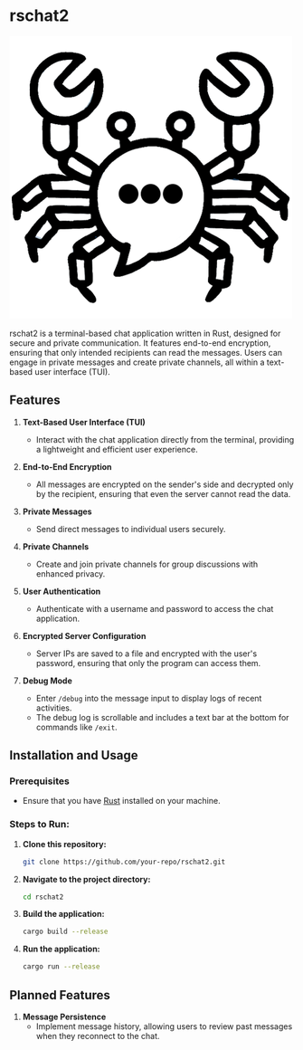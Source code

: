 # rschat2

![rschat2_logo](./rs2_logo.png)


rschat2 is a terminal-based chat application written in Rust, designed for secure and private communication. It features end-to-end encryption, ensuring that only intended recipients can read the messages. Users can engage in private messages and create private channels, all within a text-based user interface (TUI).

## Features

1. **Text-Based User Interface (TUI)**
   - Interact with the chat application directly from the terminal, providing a lightweight and efficient user experience.

2. **End-to-End Encryption**
   - All messages are encrypted on the sender's side and decrypted only by the recipient, ensuring that even the server cannot read the data.

3. **Private Messages**
   - Send direct messages to individual users securely.

4. **Private Channels**
   - Create and join private channels for group discussions with enhanced privacy.

5. **User Authentication**
   - Authenticate with a username and password to access the chat application.

6. **Encrypted Server Configuration**
   - Server IPs are saved to a file and encrypted with the user's password, ensuring that only the program can access them.

7. **Debug Mode**
   - Enter `/debug` into the message input to display logs of recent activities.
   - The debug log is scrollable and includes a text bar at the bottom for commands like `/exit`.

## Installation and Usage

### Prerequisites

- Ensure that you have [Rust](https://www.rust-lang.org/tools/install) installed on your machine.

### Steps to Run:

1. **Clone this repository:**
   ```bash
   git clone https://github.com/your-repo/rschat2.git
   ```

2. **Navigate to the project directory:**
   ```bash
   cd rschat2
   ```

3. **Build the application:**
   ```bash
   cargo build --release
   ```

4. **Run the application:**
   ```bash
   cargo run --release
   ```

## Planned Features

1. **Message Persistence**
   - Implement message history, allowing users to review past messages when they reconnect to the chat.
